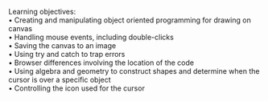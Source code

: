 Learning objectives:<br>
• Creating and manipulating object oriented programming for drawing on canvas<br>
• Handling mouse events, including double-clicks<br>
• Saving the canvas to an image<br>
• Using try and catch to trap errors<br>
• Browser differences involving the location of the code<br>
• Using algebra and geometry to construct shapes and determine when the cursor is over a specific object<br>
• Controlling the icon used for the cursor